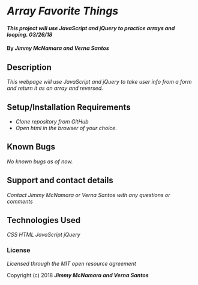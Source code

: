 # _Array Favorite Things_

#### _This project will use JavaScript and jQuery to practice arrays and looping.  03/26/18_

#### By _**Jimmy McNamara and Verna Santos**_

## Description

_This webpage will use JavaScript and jQuery to take user info from a form and return it as an array and reversed._

## Setup/Installation Requirements

* _Clone repository from GitHub_
* _Open html in the browser of your choice._

## Known Bugs

_No known bugs as of now._

## Support and contact details

_Contact Jimmy McNamara or Verna Santos with any questions or comments_

## Technologies Used

_CSS_
_HTML_
_JavaScript_
_jQuery_

### License

*Licensed through the MIT open resource agreement*

Copyright (c) 2018 **_Jimmy McNamara and Verna Santos_**
